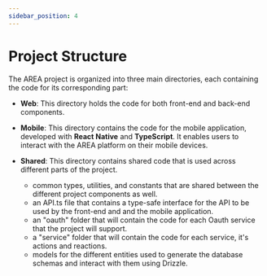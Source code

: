 ```yaml
---
sidebar_position: 4
---
```


# Project Structure

The AREA project is organized into three main directories, each containing the code for its corresponding part:

- **Web**: This directory holds the code for both front-end and back-end components.

- **Mobile**: This directory contains the code for the mobile application, developed with **React Native** and **TypeScript**. It enables users to interact with the AREA platform on their mobile devices.

- **Shared**: This directory contains shared code that is used across different parts of the project.
    - common types, utilities, and constants that are shared between the different project components as well.
    -  an API.ts file that contains a type-safe interface for the API to be used by the front-end and and the mobile application.
    - an "oauth" folder that will contain the code for each Oauth service that the project will support.
    - a "service" folder that will contain the code for each service, it's actions and reactions.
    - models for the different entities used to generate the database schemas and interact with them using Drizzle.
